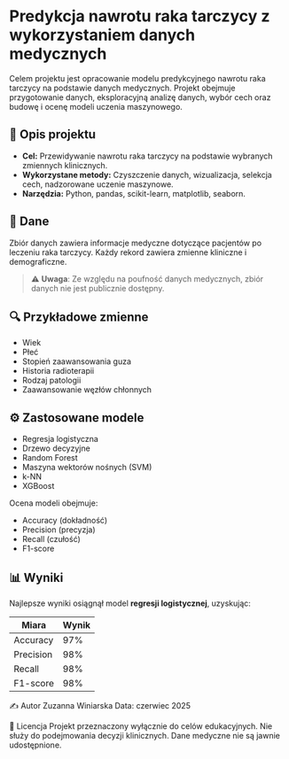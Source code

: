 # Predykcja nawrotu raka tarczycy z wykorzystaniem danych medycznych

Celem projektu jest opracowanie modelu predykcyjnego nawrotu raka tarczycy na podstawie danych medycznych. Projekt obejmuje przygotowanie danych, eksploracyjną analizę danych, wybór cech oraz budowę i ocenę modeli uczenia maszynowego.

## 📌 Opis projektu

- **Cel:** Przewidywanie nawrotu raka tarczycy na podstawie wybranych zmiennych klinicznych.
- **Wykorzystane metody:** Czyszczenie danych, wizualizacja, selekcja cech, nadzorowane uczenie maszynowe.
- **Narzędzia:** Python, pandas, scikit-learn, matplotlib, seaborn.


## 🧬 Dane

Zbiór danych zawiera informacje medyczne dotyczące pacjentów po leczeniu raka tarczycy. Każdy rekord zawiera zmienne kliniczne i demograficzne.

> ⚠️ **Uwaga**: Ze względu na poufność danych medycznych, zbiór danych nie jest publicznie dostępny.

## 🔍 Przykładowe zmienne

- Wiek
- Płeć
- Stopień zaawansowania guza
- Historia radioterapii
- Rodzaj patologii
- Zaawansowanie węzłów chłonnych

## ⚙️ Zastosowane modele

- Regresja logistyczna
- Drzewo decyzyjne
- Random Forest
- Maszyna wektorów nośnych (SVM)
- k-NN
- XGBoost

Ocena modeli obejmuje:
- Accuracy (dokładność)
- Precision (precyzja)
- Recall (czułość)
- F1-score

## 📊 Wyniki

Najlepsze wyniki osiągnął model **regresji logistycznej**, uzyskując:

| Miara       | Wynik |
|-------------|-------|
| Accuracy    | 97%   |
| Precision   | 98%   |
| Recall      | 98%   |
| F1-score    | 98%   |


✍️ Autor
Zuzanna Winiarska
Data: czerwiec 2025

📄 Licencja
Projekt przeznaczony wyłącznie do celów edukacyjnych. Nie służy do podejmowania decyzji klinicznych. Dane medyczne nie są jawnie udostępnione.
